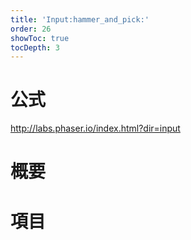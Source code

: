 ```yaml
---
title: 'Input:hammer_and_pick:'
order: 26
showToc: true
tocDepth: 3
---
```


# 公式
http://labs.phaser.io/index.html?dir=input

# 概要

# 項目